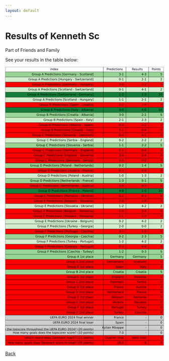 ```yaml
---
layout: default
---
```


# Results of Kenneth Sc 
    
Part of Friends and Family
    
See your results in the table below:
    
![Kenneth Sc](./user_plots/Kenneth_Sc.svg?raw=true)

[Back](https://christianbanggribsvad.github.io/em_spillet.github.io/)